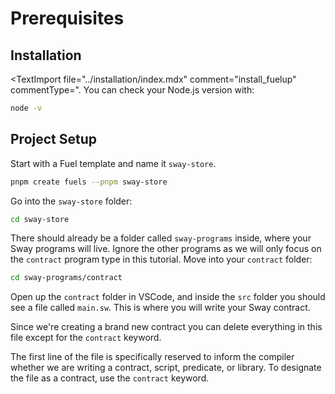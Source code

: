 
# Prerequisites

## Installation

<TextImport
  file="../installation/index.mdx"
  comment="install_fuelup"
  commentType=".
You can check your Node.js version with:

```sh
node -v
```

## Project Setup

Start with a Fuel template and name it `sway-store`.



```sh
pnpm create fuels --pnpm sway-store
```

Go into the `sway-store` folder:

```sh
cd sway-store
```

There should already be a folder called `sway-programs` inside, where your Sway programs will live. Ignore the other programs as we will only focus on the `contract` program type in this tutorial. Move into your `contract` folder:

```sh
cd sway-programs/contract
```

Open up the `contract` folder in VSCode, and inside the `src` folder you should see a file called `main.sw`. This is where you will write your Sway contract.

Since we're creating a brand new contract you can delete everything in this file except for the `contract` keyword.



<CodeImport
  file="../../examples/intro-to-sway/sway-store/sway-programs/contract/src/main.sw"
  comment="contract"
  commentType="//"
  lang="sway"
/>

The first line of the file is specifically reserved to inform the compiler whether we are writing a contract, script, predicate, or library. To designate the file as a contract, use the `contract` keyword.

